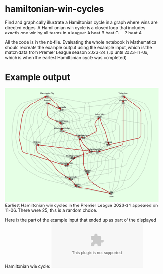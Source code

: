 # hamiltonian-win-cycles
Find and graphically illustrate a Hamiltonian cycle in a graph where wins are directed edges.
A Hamiltonian win cycle is a closed loop that includes exactly one win by all teams in a league: A beat B beat C ... Z beat A.

All the code is in the nb-file. Evaluating the whole notebook in Mathematica should recreate the example output using the example input, which is the match data from Premier League season 2023-24 (up until 2023-11-06, which is when the earlest Hamiltonian cycle was completed).

# Example output

![Example Hamiltonian win cycle graph](https://github.com/tervio/hamiltonian-win-cycles/blob/main/output/eng-tier-1-2023-2024.svg?raw=true)
Earliest Hamiltonian win cycles in the Premier League 2023-24 appeared on 11-06. There were 25, this is a random choice.

Here is the part of the example input that ended up as part of the displayed Hamiltonian win cycle: 
![View the CSV file](https://github.com/tervio/hamiltonian-win-cycles/blob/main/output/eng-tier-1-2023-2024.csv)
